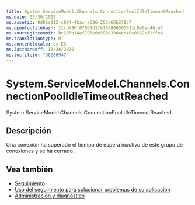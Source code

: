 ```yaml
---
title: System.ServiceModel.Channels.ConnectionPoolIdleTimeoutReached
ms.date: 03/30/2017
ms.assetid: 0d86e212-c904-4bac-a686-256c66b278b7
ms.openlocfilehash: 21cbf86f07063d17e186806505611c6e6ac4bfe7
ms.sourcegitcommit: bc293b14af795e0e999e3304dd40c0222cf2ffe4
ms.translationtype: MT
ms.contentlocale: es-ES
ms.lasthandoff: 11/26/2020
ms.locfileid: "96286947"
---
```

# <a name="systemservicemodelchannelsconnectionpoolidletimeoutreached"></a>System.ServiceModel.Channels.ConnectionPoolIdleTimeoutReached

System.ServiceModel.Channels.ConnectionPoolIdleTimeoutReached  
  
## <a name="description"></a>Descripción  

 Una conexión ha superado el tiempo de espera inactivo de este grupo de conexiones y se ha cerrado.  
  
## <a name="see-also"></a>Vea también

- [Seguimiento](index.md)
- [Uso del seguimiento para solucionar problemas de su aplicación](using-tracing-to-troubleshoot-your-application.md)
- [Administración y diagnóstico](../index.md)
